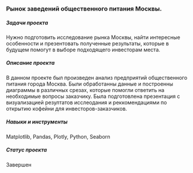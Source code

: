 ### Рынок заведений общественного питания Москвы.
##### Задачи проекта  
Нужно подготовить исследование рынка Москвы, найти интересные особенности и презентовать полученные результаты, которые в будущем помогут в выборе подходящего инвесторам места.

##### Описание проекта 
В данном проекте был произведен анализ предприятий общественного питания города Москва. Были обработанны данные и построенны диаграммы в различных срезах, которые помогли ответить на необходимые вопросы заказчику. Была подготовлена презентация с визуализацией резултатов исслеодания и реккомендациями по открытию кофейни для инвесторов-заказчиков.  

##### Навыки и инструменты
Matplotlib, Pandas, Plotly, Python, Seaborn

##### Статус проекта
Завершен
